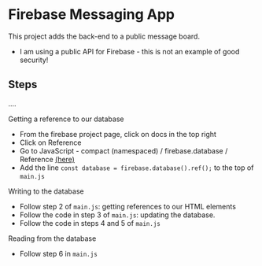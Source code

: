 # Firebase Messaging App
This project adds the back-end to a public message board. 
- I am using a public API for Firebase - this is not an example of good security!

## Steps
....

Getting a reference to our database
- From the firebase project page, click on docs in the top right
- Click on Reference
- Go to JavaScript - compact (namespaced) / firebase.database / Reference [(here)](https://firebase.google.com/docs/reference/js/v8/firebase.database.Reference?hl=en&authuser=0)
- Add the line `const database = firebase.database().ref();` to the top of `main.js`

Writing to the database
- Follow step 2 of `main.js`: getting references to our HTML elements
- Follow the code in step 3 of `main.js`: updating the database.
- Follow the code in steps 4 and 5 of  `main.js`

Reading from the database
- Follow step 6 in `main.js`